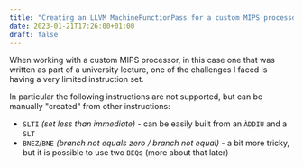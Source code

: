 ```yaml
---
title: "Creating an LLVM MachineFunctionPass for a custom MIPS processor"
date: 2023-01-21T17:26:00+01:00
draft: false
---
```


When working with a custom MIPS processor, in this case one that was written as part of a university lecture, one of the challenges I faced is having a very limited instruction set.

In particular the following instructions are not supported, but can be manually "created" from other instructions:
- `SLTI` *(set less than immediate)* - can be easily built from an `ÀDDIU` and a `SLT`
- `BNEZ`/`BNE` *(branch not equals zero / branch not equal)* - a bit more tricky, but it is possible to use two `BEQ`s (more about that later)
